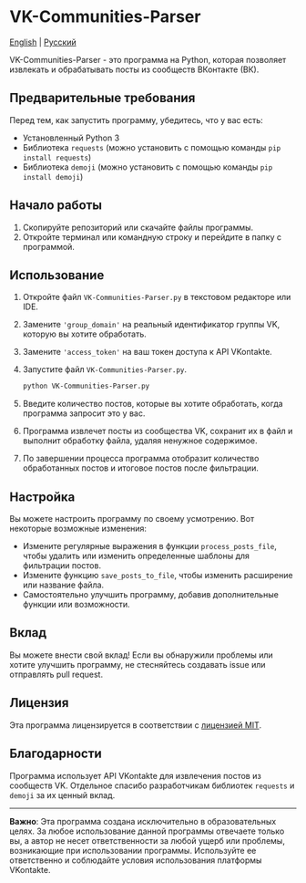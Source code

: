 # VK-Communities-Parser
[English](README.md) | [Русский](README.RU.md)

VK-Communities-Parser - это программа на Python, которая позволяет извлекать и обрабатывать посты из сообществ ВКонтакте (ВК).

## Предварительные требования

Перед тем, как запустить программу, убедитесь, что у вас есть:

- Установленный Python 3
- Библиотека `requests` (можно установить с помощью команды `pip install requests`)
- Библиотека `demoji` (можно установить с помощью команды `pip install demoji`)

## Начало работы

1. Скопируйте репозиторий или скачайте файлы программы.
2. Откройте терминал или командную строку и перейдите в папку с программой.

## Использование

1. Откройте файл `VK-Communities-Parser.py` в текстовом редакторе или IDE.
2. Замените `'group_domain'` на реальный идентификатор группы VK, которую вы хотите обработать.
3. Замените `'access_token'` на ваш токен доступа к API VKontakte.
4. Запустите файл `VK-Communities-Parser.py`.

   ```bash
   python VK-Communities-Parser.py
   ```

5. Введите количество постов, которые вы хотите обработать, когда программа запросит это у вас.
6. Программа извлечет посты из сообщества VK, сохранит их в файл и выполнит обработку файла, удаляя ненужное содержимое.
7. По завершении процесса программа отобразит количество обработанных постов и итоговое постов после фильтрации.

## Настройка

Вы можете настроить программу по своему усмотрению. Вот некоторые возможные изменения:

- Измените регулярные выражения в функции `process_posts_file`, чтобы удалить или изменить определенные шаблоны для фильтрации постов.
- Измените функцию `save_posts_to_file`, чтобы изменить расширение или название файла.
- Самостоятельно улучшить программу, добавив дополнительные функции или возможности.

## Вклад

Вы можете внести свой вклад! Если вы обнаружили проблемы или хотите улучшить программу, не стесняйтесь создавать issue или отправлять pull request.

## Лицензия

Эта программа лицензируется в соответствии с [лицензией MIT](LICENSE).

## Благодарности

Программа использует API VKontakte для извлечения постов из сообществ VK. Отдельное спасибо разработчикам библиотек `requests` и `demoji` за их ценный вклад.

---

**Важно**: Эта программа создана исключительно в образовательных целях. За любое использование данной программы отвечаете только вы, а автор не несет ответственности за любой ущерб или проблемы, возникающие при использовании программы. Используйте ее ответственно и соблюдайте условия использования платформы VKontakte.
